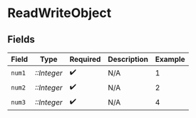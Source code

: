 # ReadWriteObject


## Fields

| Field              | Type               | Required           | Description        | Example            |
| ------------------ | ------------------ | ------------------ | ------------------ | ------------------ |
| `num1`             | *::Integer*        | :heavy_check_mark: | N/A                | 1                  |
| `num2`             | *::Integer*        | :heavy_check_mark: | N/A                | 2                  |
| `num3`             | *::Integer*        | :heavy_check_mark: | N/A                | 4                  |
